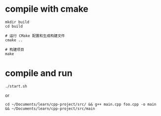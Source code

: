 # compile with cmake
 ```shell
 mkdir build
 cd build

 # 运行 CMake 配置和生成构建文件
 cmake ..

 # 构建项目
 make
```

# compile and run
```shell
./start.sh
```
or 

```shell
cd ~/Documents/learn/cpp-project/src/ && g++ main.cpp foo.cpp -o main && ~/Documents/learn/cpp-project/src/main
```